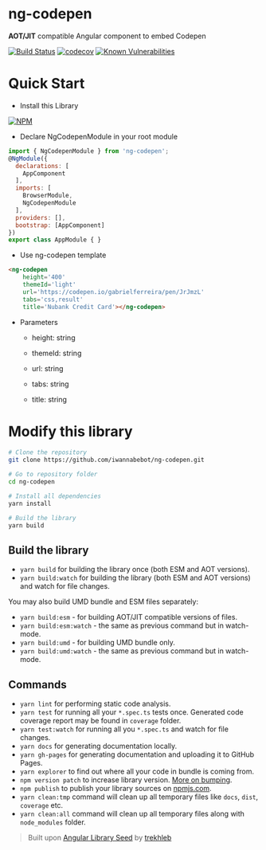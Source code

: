 # ng-codepen
**AOT/JIT** compatible Angular component to embed Codepen

[![Build Status](https://travis-ci.org/iwannabebot/ng-codepen.svg?branch=master)](https://travis-ci.org/iwannabebot/ng-codepen)
[![codecov](https://codecov.io/gh/iwannabebot/ng-codepen/branch/master/graph/badge.svg)](https://codecov.io/gh/iwannabebot/ng-codepen)
[![Known Vulnerabilities](https://snyk.io/test/github/iwannabebot/ng-codepen/badge.svg)](https://snyk.io/test/github/iwannabebot/ng-codepen)

# Quick Start 

 - Install this Library

[![NPM](https://nodei.co/npm/ng-codepen.png?mini=true)](https://npmjs.org/package/ng-codepen)

 - Declare NgCodepenModule in your root module

```javascript
import { NgCodepenModule } from 'ng-codepen';
@NgModule({
  declarations: [
    AppComponent
  ],
  imports: [
    BrowserModule,
    NgCodepenModule
  ],
  providers: [],
  bootstrap: [AppComponent]
})
export class AppModule { }
```
 - Use ng-codepen template

```html 
<ng-codepen 
    height='400' 
    themeId='light' 
    url='https://codepen.io/gabrielferreira/pen/JrJmzL'
    tabs='css,result'
    title='Nubank Credit Card'></ng-codepen>
```

 - Parameters

   - height: string
  
   - themeId:  string
  
   - url: string
  
   - tabs: string
  
   - title: string


# Modify this library 

```bash
# Clone the repository
git clone https://github.com/iwannabebot/ng-codepen.git

# Go to repository folder
cd ng-codepen

# Install all dependencies
yarn install

# Build the library
yarn build
```
## Build the library
- `yarn build` for building the library once (both ESM and AOT versions).
- `yarn build:watch` for building the library (both ESM and AOT versions) and watch for file changes.

You may also build UMD bundle and ESM files separately:
- `yarn build:esm` - for building AOT/JIT compatible versions of files.
- `yarn build:esm:watch` - the same as previous command but in watch-mode.
- `yarn build:umd` - for building UMD bundle only.
- `yarn build:umd:watch` - the same as previous command but in watch-mode.


## Commands
- `yarn lint` for performing static code analysis.
- `yarn test` for running all your `*.spec.ts` tests once. Generated code coverage report may be found in `coverage` folder.
- `yarn test:watch` for running all you `*.spec.ts` and watch for file changes.
- `yarn docs` for generating documentation locally.
- `yarn gh-pages` for generating documentation and uploading it to GitHub Pages.
- `yarn explorer` to find out where all your code in bundle is coming from.
- `npm version patch` to increase library version. [More on bumping](https://docs.npmjs.com/cli/version).
- `npm publish` to publish your library sources on [npmjs.com](https://www.npmjs.com/).
- `yarn clean:tmp` command will clean up all temporary files like `docs`, `dist`, `coverage` etc.
- `yarn clean:all` command will clean up all temporary files along with `node_modules` folder. 

> Built upon [Angular Library Seed](https://github.com/trekhleb/angular-library-seed) by [trekhleb](https://github.com/trekhleb)